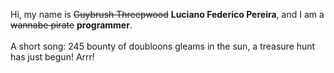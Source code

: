Hi, my name is ~~Guybrush Threepwood~~ **Luciano Federico Pereira**, and I am a ~~wannabe pirate~~ **programmer**.<br><br>A short song: 245 bounty of doubloons gleams in the sun, a treasure hunt has just begun! Arrr!
